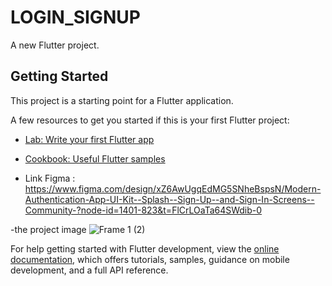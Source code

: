# LOGIN_SIGNUP 

A new Flutter project.

## Getting Started

This project is a starting point for a Flutter application.

A few resources to get you started if this is your first Flutter project:

- [Lab: Write your first Flutter app](https://docs.flutter.dev/get-started/codelab)
- [Cookbook: Useful Flutter samples](https://docs.flutter.dev/cookbook)

- Link Figma : https://www.figma.com/design/xZ6AwUgqEdMG5SNheBspsN/Modern-Authentication-App-UI-Kit--Splash--Sign-Up--and-Sign-In-Screens--Community-?node-id=1401-823&t=FlCrLOaTa64SWdib-0

-the project image 
![Frame 1 (2)](https://github.com/user-attachments/assets/740aef80-9731-477e-95ef-8a756f500c31)



For help getting started with Flutter development, view the
[online documentation](https://docs.flutter.dev/), which offers tutorials,
samples, guidance on mobile development, and a full API reference.
